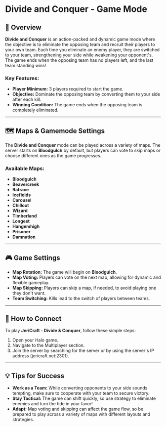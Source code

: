 # Divide and Conquer - Game Mode

## 📝 Overview

**Divide and Conquer** is an action-packed and dynamic game mode where the objective is to eliminate the opposing team and recruit their players to your own team. Each time you eliminate an enemy player, they are switched to your team, strengthening your side while weakening your opponent's. The game ends when the opposing team has no players left, and the last team standing wins!

### Key Features:
- **Player Minimum:** 3 players required to start the game.
- **Objective:** Dominate the opposing team by converting them to your side after each kill.
- **Winning Condition:** The game ends when the opposing team is completely eliminated.

---

## 🗺️ Maps & Gamemode Settings

The **Divide and Conquer** mode can be played across a variety of maps. The server starts on **Bloodgulch** by default, but players can vote to skip maps or choose different ones as the game progresses.

### Available Maps:
- **Bloodgulch**
- **Beavercreek**
- **Ratrace**
- **Icefields**
- **Carousel**
- **Chillout**
- **Wizard**
- **Timberland**
- **Longest**
- **Hangemhigh**
- **Prisoner**
- **Damnation**

---

## 🎮 Game Settings

- **Map Rotation:** The game will begin on **Bloodgulch**.
- **Map Voting:** Players can vote on the next map, allowing for dynamic and flexible gameplay.
- **Map Skipping:** Players can skip a map, if needed, to avoid playing one they don't want.
- **Team Switching:** Kills lead to the switch of players between teams.

---

## 📡 How to Connect

To play **JeriCraft - Divide & Conquer**, follow these simple steps:

1. Open your Halo game.
2. Navigate to the Multiplayer section.
3. Join the server by searching for the server or by using the server's IP address (jericraft.net:2301).

---

## 💡 Tips for Success

- **Work as a Team:** While converting opponents to your side sounds tempting, make sure to cooperate with your team to secure victory.
- **Stay Tactical:** The game can shift quickly, so use strategy to eliminate enemies and turn the tide in your favor!
- **Adapt:** Map voting and skipping can affect the game flow, so be prepared to play across a variety of maps with different layouts and strategies.
